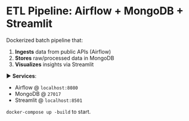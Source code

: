 # ETL Pipeline: Airflow + MongoDB + Streamlit

Dockerized batch pipeline that:

1. **Ingests** data from public APIs (Airflow)  
2. **Stores** raw/processed data in MongoDB  
3. **Visualizes** insights via Streamlit  

▶ **Services**:  
- Airflow @ `localhost:8080`  
- MongoDB @ `27017`  
- Streamlit @ `localhost:8501`  

`docker-compose up -build` to start.  